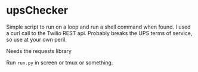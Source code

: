 # upsChecker
Simple script to run on a loop and run a shell command when found. I used a curl call to the Twilio REST api. Probably breaks the UPS terms of service, so use at your own peril.

Needs the requests library

Run `run.py` in screen or tmux or something.
